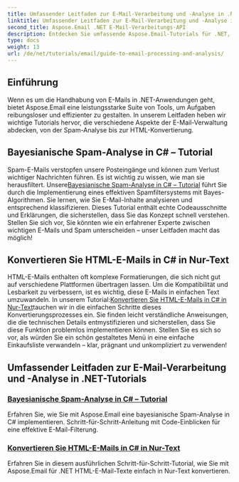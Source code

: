 ```yaml
---
title: Umfassender Leitfaden zur E-Mail-Verarbeitung und -Analyse in .NET
linktitle: Umfassender Leitfaden zur E-Mail-Verarbeitung und -Analyse in .NET
second_title: Aspose.Email .NET E-Mail-Verarbeitungs-API
description: Entdecken Sie umfassende Aspose.Email-Tutorials für .NET, die die E-Mail-Verarbeitung, Spam-Analyse, HTML-Konvertierung und mehr abdecken, um Ihre .NET-Anwendungen zu optimieren.
type: docs
weight: 13
url: /de/net/tutorials/email/guide-to-email-processing-and-analysis/
---
```

## Einführung

Wenn es um die Handhabung von E-Mails in .NET-Anwendungen geht, bietet Aspose.Email eine leistungsstarke Suite von Tools, um Aufgaben reibungsloser und effizienter zu gestalten. In unserem Leitfaden heben wir wichtige Tutorials hervor, die verschiedene Aspekte der E-Mail-Verwaltung abdecken, von der Spam-Analyse bis zur HTML-Konvertierung. 

## Bayesianische Spam-Analyse in C# – Tutorial
 Spam-E-Mails verstopfen unsere Posteingänge und können zum Verlust wichtiger Nachrichten führen. Es ist wichtig zu wissen, wie man sie herausfiltert. Unsere[Bayesianische Spam-Analyse in C# – Tutorial](./bayesian-spam-analysis-in-csharp/) führt Sie durch die Implementierung eines effektiven Spamfiltersystems mit Bayes-Algorithmen. Sie lernen, wie Sie E-Mail-Inhalte analysieren und entsprechend klassifizieren. Dieses Tutorial enthält echte Codeausschnitte und Erklärungen, die sicherstellen, dass Sie das Konzept schnell verstehen. Stellen Sie sich vor, Sie könnten wie ein erfahrener Experte zwischen wichtigen E-Mails und Spam unterscheiden – unser Leitfaden macht das möglich!

## Konvertieren Sie HTML-E-Mails in C# in Nur-Text
HTML-E-Mails enthalten oft komplexe Formatierungen, die sich nicht gut auf verschiedene Plattformen übertragen lassen. Um die Kompatibilität und Lesbarkeit zu verbessern, ist es wichtig, diese E-Mails in einfachen Text umzuwandeln. In unserem Tutorial:[Konvertieren Sie HTML-E-Mails in C# in Nur-Text](./convert-html-email-to-plain-text/)tauchen wir in die einfachen Schritte dieses Konvertierungsprozesses ein. Sie finden leicht verständliche Anweisungen, die die technischen Details entmystifizieren und sicherstellen, dass Sie diese Funktion problemlos implementieren können. Stellen Sie es sich so vor, als würden Sie ein schön gestaltetes Menü in eine einfache Einkaufsliste verwandeln – klar, prägnant und unkompliziert zu verwenden!

## Umfassender Leitfaden zur E-Mail-Verarbeitung und -Analyse in .NET-Tutorials
### [Bayesianische Spam-Analyse in C# – Tutorial](./bayesian-spam-analysis-in-csharp/)
Erfahren Sie, wie Sie mit Aspose.Email eine bayesianische Spam-Analyse in C# implementieren. Schritt-für-Schritt-Anleitung mit Code-Einblicken für eine effektive E-Mail-Filterung.
### [Konvertieren Sie HTML-E-Mails in C# in Nur-Text](./convert-html-email-to-plain-text/)
Erfahren Sie in diesem ausführlichen Schritt-für-Schritt-Tutorial, wie Sie mit Aspose.Email für .NET HTML-E-Mail-Texte einfach in Nur-Text konvertieren.